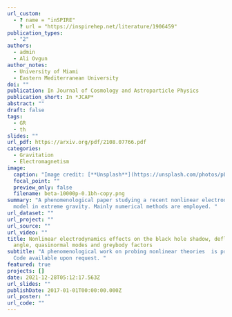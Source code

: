 ```yaml
---
url_custom:
  - ? name = "inSPIRE"
    ? url = "https://inspirehep.net/literature/1906459"
publication_types:
  - "2"
authors:
  - admin
  - Ali Ovgun
author_notes:
  - University of Miami
  - Eastern Mediterranean University
doi: ""
publication: In Journal of Cosmology and Astroparticle Physics
publication_short: In *JCAP*
abstract: ""
draft: false
tags:
  - GR
  - th
slides: ""
url_pdf: https://arxiv.org/pdf/2108.07766.pdf
categories:
  - Gravitation
  - Electromagnetism
image:
  caption: "Image credit: [**Unsplash**](https://unsplash.com/photos/pLCdAaMFLTE)"
  focal_point: ""
  preview_only: false
  filename: beta-10000p-0.1bh-copy.png
summary: "A phenomenological paper studying a recent nonlinear electrodynamics
  model in extreme gravity. Mainly numerical methods are employed. "
url_dataset: ""
url_project: ""
url_source: ""
url_video: ""
title: Nonlinear electrodynamics effects on the black hole shadow, deflection
  angle, quasinormal modes and greybody factors
subtitle: "A phenomenological work on probing nonlinear theories  is presented.
  Code available upon request. "
featured: true
projects: []
date: 2021-12-28T05:12:17.563Z
url_slides: ""
publishDate: 2017-01-01T00:00:00.000Z
url_poster: ""
url_code: ""
---
```

